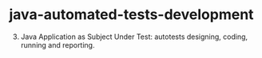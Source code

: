 # java-automated-tests-development
3. Java Application as Subject Under Test: autotests designing, coding, running and reporting.
